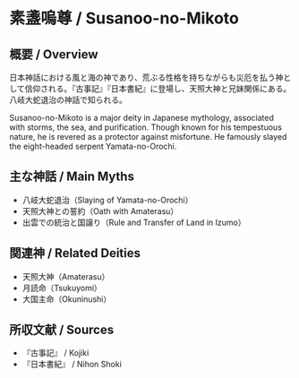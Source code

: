 # 素盞嗚尊 / Susanoo-no-Mikoto

## 概要 / Overview

日本神話における風と海の神であり、荒ぶる性格を持ちながらも災厄を払う神として信仰される。『古事記』『日本書紀』に登場し、天照大神と兄妹関係にある。八岐大蛇退治の神話で知られる。

Susanoo-no-Mikoto is a major deity in Japanese mythology, associated with storms, the sea, and purification. Though known for his tempestuous nature, he is revered as a protector against misfortune. He famously slayed the eight-headed serpent Yamata-no-Orochi.

## 主な神話 / Main Myths

- 八岐大蛇退治（Slaying of Yamata-no-Orochi）
- 天照大神との誓約（Oath with Amaterasu）
- 出雲での統治と国譲り（Rule and Transfer of Land in Izumo）

## 関連神 / Related Deities

- 天照大神（Amaterasu）
- 月読命（Tsukuyomi）
- 大国主命（Okuninushi）

## 所収文献 / Sources

- 『古事記』 / Kojiki
- 『日本書紀』 / Nihon Shoki
